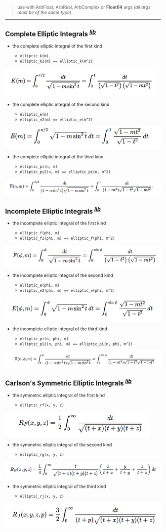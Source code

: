 > use with ArbFloat, ArbReal, ArbComplex or __Float64__ args  (_all args must be of the same type_)
----

## Complete Elliptic Integrals <sup>[_lib_](http://arblib.org/acb_elliptic.html#complete-elliptic-integrals)</sup>

- the complete elliptic integral of the first kind

    - `elliptic_k(m)`
    - `elliptic_k2(m) == elliptic_k(m^2)`

![elliptick](assets/elliptic_k.png)

- the complete elliptic integral of the second kind

    - `elliptic_e(m)`
    - `elliptic_e2(m) == elliptic_e(m^2)`

![elliptice](assets/elliptic_e.png)
        
- the complete elliptic integral of the third kind

    - `elliptic_pi(n, m)`
    - `elliptic_pi2(n, m) == elliptic_pi(n, m^2)`

![ellipticpi](assets/elliptic_pi.png)

## Incomplete Elliptic Integrals <sup>[_lib_](http://arblib.org/acb_elliptic.html#legendre-incomplete-elliptic-integrals)</sup>

- the incomplete elliptic integral of the first kind

    - `elliptic_f(phi, m)`
    - `elliptic_f2(phi, m) == elliptic_f(phi, m^2)`

![ellipticf](assets/elliptic_f.png)

- the incomplete elliptic integral of the second kind

    - `elliptic_e(phi, m)`
    - `elliptic_e2(phi, m) == elliptic_e(phi, m^2)`

![elliptice_incomplete](assets/elliptic_e_incomplete.png)
        
- the incomplete elliptic integral of the third kind

    - `elliptic_pi(n, phi, m)`
    - `elliptic_pi2(n, phi, m) == elliptic_pi(n, phi, m^2)`

![ellipticpi_incomplete](assets/elliptic_pi_incomplete.png)


## Carlson's Symmetric Elliptic Integrals <sup>[_lib_](http://arblib.org/acb_elliptic.html#carlson-symmetric-elliptic-integrals)</sup>

- the symmetric elliptic integral of the first kind
    
    - `elliptic_rf(x, y, z)`

![ellipticrf](assets/elliptic_rf.png)

- the symmetric elliptic integral of the second kind
    
    - `elliptic_rg(x, y, z)`

![ellipticrg](assets/elliptic_rg.png)

- the symmetric elliptic integral of the third kind
    
    - `elliptic_rj(x, y, z)`

![ellipticrj](assets/elliptic_rj.png)

